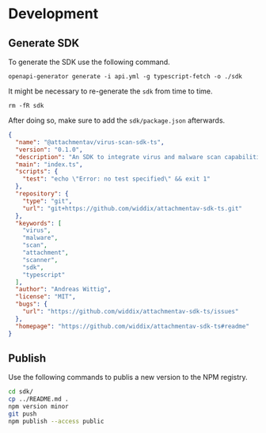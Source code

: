 # Development

## Generate SDK

To generate the SDK use the following command.

```
openapi-generator generate -i api.yml -g typescript-fetch -o ./sdk
```

It might be necessary to re-generate the `sdk` from time to time.

```
rm -fR sdk
```

After doing so, make sure to add the `sdk/package.json` afterwards.

```json
{
  "name": "@attachmentav/virus-scan-sdk-ts",
  "version": "0.1.0",
  "description": "An SDK to integrate virus and malware scan capabilities into TypeScript applications. Scan files for viruses, trojans, and other kinds of malware with attachmentAV powered by Sophos.",
  "main": "index.ts",
  "scripts": {
    "test": "echo \"Error: no test specified\" && exit 1"
  },
  "repository": {
    "type": "git",
    "url": "git+https://github.com/widdix/attachmentav-sdk-ts.git"
  },
  "keywords": [
    "virus",
    "malware",
    "scan",
    "attachment",
    "scanner",
    "sdk",
    "typescript"
  ],
  "author": "Andreas Wittig",
  "license": "MIT",
  "bugs": {
    "url": "https://github.com/widdix/attachmentav-sdk-ts/issues"
  },
  "homepage": "https://github.com/widdix/attachmentav-sdk-ts#readme"
}
```



## Publish

Use the following commands to publis a new version to the NPM registry.

```bash
cd sdk/
cp ../README.md .
npm version minor
git push
npm publish --access public
```